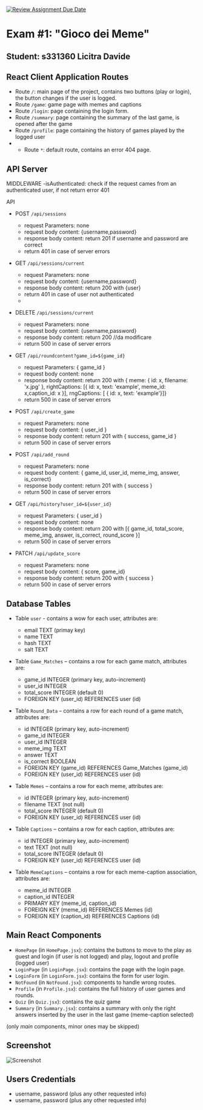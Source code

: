 [![Review Assignment Due Date](https://classroom.github.com/assets/deadline-readme-button-24ddc0f5d75046c5622901739e7c5dd533143b0c8e959d652212380cedb1ea36.svg)](https://classroom.github.com/a/J0Dv0VMM)
# Exam #1: "Gioco dei Meme"
## Student: s331360 Licitra Davide 

## React Client Application Routes

- Route `/`: main page of the project, contains two buttons (play or login), the button changes if the user is logged.
- Route `/game`: game page with memes and captions
- Route `/login`: page containing the login form.
- Route `/summary`: page containing the summary of the last game, is opened after the game
- Route `/profile`: page containing the history of games played by the logged user
- - Route `*`: default route, contains an error 404 page.

## API Server
MIDDLEWARE
-isAuthenticated: check if the request cames from an authenticated user, if not return error 401

API

- POST `/api/sessions`
  - request Parameters: none
  - request body content: {username,password}
  - response body content: return 201 if username and password are correct
  - return 401 in case of server errors

- GET `/api/sessions/current`
  - request Parameters: none
  - request body content: {username,password}
  - response body content: return 200 with {user}
  - return 401 in case of user not authenticated
  - 
- DELETE `/api/sessions/current`
  - request Parameters: none
  - request body content: {username,password}
  - response body content: return 200       //da modificare
  - return 500 in case of server errors
  
- GET `/api/roundcontent?game_id=${game_id}`
  - request Parameters: { game_id }
  - request body content: none
  - response body content: return 200 with { meme: { id: x, filename: 'x.jpg' }, rightCaptions: [{ id: x, text: 'example', meme_id: x,caption_id: x }],
    rngCaptions: [ { id: x, text: 'example'}]}
  - return 500 in case of server errors
  
- POST `/api/create_game`
  - request Parameters: none
  - request body content: { user_id }
  - response body content: return 201 with { success, game_id }
  - return 500 in case of server errors
   
  
- POST `/api/add_round`
  - request Parameters: none
  - request body content: { game_id, user_id, meme_img, answer, is_correct}
  - response body content: return 201 with { success }
  - return 500 in case of server errors

- GET `/api/history?user_id=${user_id}`
  - request Parameters: { user_id }
  - request body content: none
  - response body content: return 200 with [{ game_id, total_score, meme_img, answer, is_correct, round_score }]
  - return 500 in case of server errors
   
- PATCH `/api/update_score`
  - request Parameters: none
  - request body content: { score, game_id}
  - response body content: return 200 with { success }
  - return 500 in case of server errors
## Database Tables

- Table `user` - contains a wow for each user, attributes are:
  - email TEXT (primay key)
  - name TEXT 
  - hash TEXT 
  - salt TEXT 
  
- Table `Game_Matches` – contains a row for each game match, attributes are:
  - game_id INTEGER (primary key, auto-increment)
  - user_id INTEGER
  - total_score INTEGER (default 0)
  - FOREIGN KEY (user_id) REFERENCES user (id)   
  
- Table `Round_Data` – contains a row for each round of a game match, attributes are:
  - id INTEGER (primary key, auto-increment)
  - game_id INTEGER
  - user_id INTEGER
  - meme_img TEXT   
  - answer TEXT
  - is_correct BOOLEAN
  - FOREIGN KEY (game_id) REFERENCES Game_Matches (game_id)
  - FOREIGN KEY (user_id) REFERENCES user (id)

- Table `Memes` – contains a row for each meme, attributes are:
  - id INTEGER (primary key, auto-increment)
  - filename TEXT (not null)
  - total_score INTEGER (default 0)
  - FOREIGN KEY (user_id) REFERENCES user (id)    

- Table `Captions` – contains a row for each caption, attributes are:
  - id INTEGER (primary key, auto-increment)
  - text TEXT (not null)
  - total_score INTEGER (default 0)
  - FOREIGN KEY (user_id) REFERENCES user (id) 

- Table `MemeCaptions` – contains a row for each meme-caption association, attributes are:
  - meme_id INTEGER
  - caption_id INTEGER
  - PRIMARY KEY (meme_id, caption_id)
  - FOREIGN KEY (meme_id) REFERENCES Memes (id)
  - FOREIGN KEY (caption_id) REFERENCES Captions (id)  
      

## Main React Components

- `HomePage` (in `HomePage.jsx`): contains the buttons to move to the play as guest and login (if user is not logged) and play, logout and profile (logged user)
- `LoginPage` (in `LoginPage.jsx`): contains the page with the login page.
- `LoginForm` (in `LoginForm.jsx`): contains the form for user login.
- `NotFound` (in `NotFound.jsx`): components to handle wrong routes.
- `Profile` (in `Profile.jsx`): contains the full history of user games and rounds.
- `Quiz` (in `Quiz.jsx`): contains the quiz game
- `Summary` (in `Summary.jsx`): contains a summary with only the right answers inserted by the user in the last game (meme-caption selected)

(only _main_ components, minor ones may be skipped)

## Screenshot

![Screenshot](./img/screenshot.jpg)

## Users Credentials

- username, password (plus any other requested info)
- username, password (plus any other requested info)
